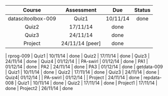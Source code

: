 Course | Assessment |  Due | Status
:-: | :-:|:-:|:-:
datascitoolbox-009 | Quiz1 | 10/11/14 | done
 | Quiz2 | 17/11/14 | done
 | Quiz3 | 24/11/14 | done
 | Project | 24/11/14 [peer] | done
 |
 rprog-009 | Quiz1 | 10/11/14 | done
 | Quiz2 | 17/11/14 | done
 | Quiz3 | 24/11/14 | done
 | Quiz4 | 01/12/14 |
 | PA-swirl | 01/12/14 | done
 | PA1 | 01/12/14 | done 
 | PA2 | 24/11/14 | done
 | PA3 | 01/12/14 | done 
 |
 getdata-009 | Quiz1 | 10/11/14 | done
 | Quiz2 | 17/11/14 | done
 | Quiz3 | 24/11/14 | done
 | Quiz4| 01/12/14 | 
 | PA-swirl | 01/12/14 | 
 | Project | 24/11/14 | done
 |
 repdata-008 | Quiz1 | 10/11/14 | done
 | Quiz2 | 17/11/14 | done
 | Project1 | 17/11/14 | done
 | Project2 | 26/11/14 | done
